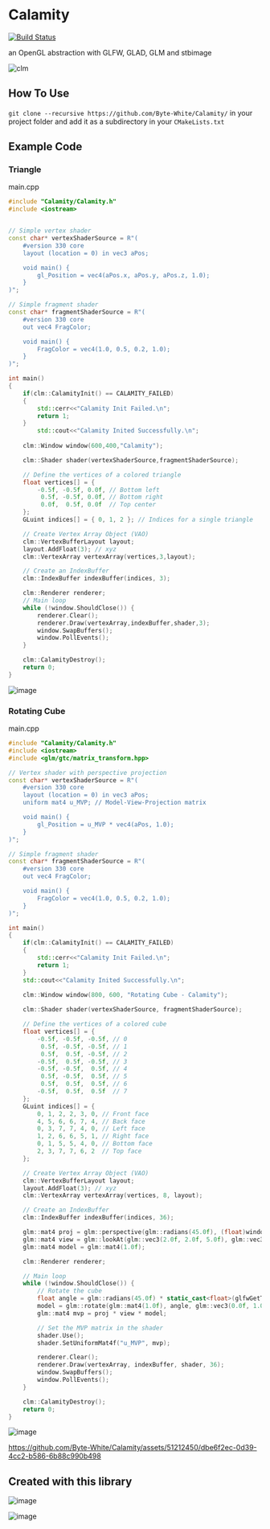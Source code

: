 # Calamity

[![Build Status](https://github.com/Byte-White/LedED/workflows/build/badge.svg)](https://github.com/Byte-White/LedED/actions)

an OpenGL abstraction with GLFW, GLAD, GLM and stbimage

![clm](https://github.com/Byte-White/Calamity/assets/51212450/17c5b11b-d476-4439-ae14-c2b26ea1374a)

## How To Use

`git clone --recursive https://github.com/Byte-White/Calamity/` in your project folder and add it as a subdirectory in your `CMakeLists.txt`

## Example Code

### Triangle

main.cpp
```cpp
#include "Calamity/Calamity.h"
#include <iostream>


// Simple vertex shader
const char* vertexShaderSource = R"(
    #version 330 core
    layout (location = 0) in vec3 aPos;

    void main() {
        gl_Position = vec4(aPos.x, aPos.y, aPos.z, 1.0);
    }
)";

// Simple fragment shader
const char* fragmentShaderSource = R"(
    #version 330 core
    out vec4 FragColor;

    void main() {
        FragColor = vec4(1.0, 0.5, 0.2, 1.0);
    }
)";

int main() 
{
    if(clm::CalamityInit() == CALAMITY_FAILED)
    {
        std::cerr<<"Calamity Init Failed.\n";
        return 1;
    }
        std::cout<<"Calamity Inited Successfully.\n";
    
    clm::Window window(600,400,"Calamity");

    clm::Shader shader(vertexShaderSource,fragmentShaderSource);

    // Define the vertices of a colored triangle
    float vertices[] = {
        -0.5f, -0.5f, 0.0f, // Bottom left
         0.5f, -0.5f, 0.0f, // Bottom right
         0.0f,  0.5f, 0.0f  // Top center
    };
    GLuint indices[] = { 0, 1, 2 }; // Indices for a single triangle

    // Create Vertex Array Object (VAO)
    clm::VertexBufferLayout layout;
    layout.AddFloat(3); // xyz
    clm::VertexArray vertexArray(vertices,3,layout);

    // Create an IndexBuffer
    clm::IndexBuffer indexBuffer(indices, 3);

    clm::Renderer renderer;
    // Main loop
    while (!window.ShouldClose()) {
        renderer.Clear();
        renderer.Draw(vertexArray,indexBuffer,shader,3);
        window.SwapBuffers();
        window.PollEvents();
    }

    clm::CalamityDestroy();
    return 0;
}
```
![image](https://github.com/Byte-White/Calamity/assets/51212450/4391c607-9565-4545-9f29-666e9dab13b0)

### Rotating Cube
main.cpp
```cpp
#include "Calamity/Calamity.h"
#include <iostream>
#include <glm/gtc/matrix_transform.hpp>

// Vertex shader with perspective projection
const char* vertexShaderSource = R"(
    #version 330 core
    layout (location = 0) in vec3 aPos;
    uniform mat4 u_MVP; // Model-View-Projection matrix

    void main() {
        gl_Position = u_MVP * vec4(aPos, 1.0);
    }
)";

// Simple fragment shader
const char* fragmentShaderSource = R"(
    #version 330 core
    out vec4 FragColor;

    void main() {
        FragColor = vec4(1.0, 0.5, 0.2, 1.0);
    }
)";

int main() 
{
    if(clm::CalamityInit() == CALAMITY_FAILED)
    {
        std::cerr<<"Calamity Init Failed.\n";
        return 1;
    }
    std::cout<<"Calamity Inited Successfully.\n";
    
    clm::Window window(800, 600, "Rotating Cube - Calamity");

    clm::Shader shader(vertexShaderSource, fragmentShaderSource);

    // Define the vertices of a colored cube
    float vertices[] = {
        -0.5f, -0.5f, -0.5f, // 0
         0.5f, -0.5f, -0.5f, // 1
         0.5f,  0.5f, -0.5f, // 2
        -0.5f,  0.5f, -0.5f, // 3
        -0.5f, -0.5f,  0.5f, // 4
         0.5f, -0.5f,  0.5f, // 5
         0.5f,  0.5f,  0.5f, // 6
        -0.5f,  0.5f,  0.5f  // 7
    };
    GLuint indices[] = {
        0, 1, 2, 2, 3, 0, // Front face
        4, 5, 6, 6, 7, 4, // Back face
        0, 3, 7, 7, 4, 0, // Left face
        1, 2, 6, 6, 5, 1, // Right face
        0, 1, 5, 5, 4, 0, // Bottom face
        2, 3, 7, 7, 6, 2  // Top face
    };

    // Create Vertex Array Object (VAO)
    clm::VertexBufferLayout layout;
    layout.AddFloat(3); // xyz
    clm::VertexArray vertexArray(vertices, 8, layout);

    // Create an IndexBuffer
    clm::IndexBuffer indexBuffer(indices, 36);

    glm::mat4 proj = glm::perspective(glm::radians(45.0f), (float)window.GetWidth() / (float)window.GetHeight(), 0.1f, 100.0f);
    glm::mat4 view = glm::lookAt(glm::vec3(2.0f, 2.0f, 5.0f), glm::vec3(0.0f, 0.0f, 0.0f), glm::vec3(0.0f, 1.0f, 0.0f));
    glm::mat4 model = glm::mat4(1.0f);

    clm::Renderer renderer;

    // Main loop
    while (!window.ShouldClose()) {
        // Rotate the cube
        float angle = glm::radians(45.0f) * static_cast<float>(glfwGetTime());
        model = glm::rotate(glm::mat4(1.0f), angle, glm::vec3(0.0f, 1.0f, 0.0f));
        glm::mat4 mvp = proj * view * model;

        // Set the MVP matrix in the shader
        shader.Use();
        shader.SetUniformMat4f("u_MVP", mvp);

        renderer.Clear();
        renderer.Draw(vertexArray, indexBuffer, shader, 36);
        window.SwapBuffers();
        window.PollEvents();
    }

    clm::CalamityDestroy();
    return 0;
}

```

![image](https://github.com/Byte-White/Calamity/assets/51212450/bd3a11d2-3544-4cf8-8af2-88580402997d)


https://github.com/Byte-White/Calamity/assets/51212450/dbe6f2ec-0d39-4cc2-b586-6b88c990b498


## Created with this library

![image](https://github.com/Byte-White/Calamity/assets/51212450/83be58a1-ffd6-42dd-a3a4-cad45d27e3f8)

![image](https://github.com/Byte-White/Calamity/assets/51212450/d1c3a304-3fb3-42dd-9882-0eae9519ef50)


